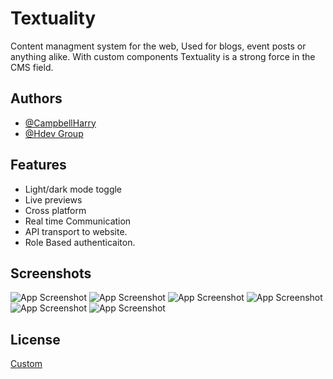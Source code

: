 
# Textuality

Content managment system for the web, Used for blogs, event posts or anything alike. With custom components Textuality is a strong force in the CMS field.

## Authors

- [@CampbellHarry](https://github.com/CampbellHarry)
- [@Hdev Group](https://github.com/Hdev-Group)


## Features

- Light/dark mode toggle
- Live previews
- Cross platform
- Real time Communication
- API transport to website.
- Role Based authenticaiton.


## Screenshots

![App Screenshot](https://hdev.uk/textuality/textuality-1.png)
![App Screenshot](https://hdev.uk/textuality/textuality-2.png)
![App Screenshot](https://hdev.uk/textuality/textuality-3.png)
![App Screenshot](https://hdev.uk/textuality/textuality-4.png)
![App Screenshot](https://hdev.uk/textuality/textuality-5.png)
![App Screenshot](https://hdev.uk/textuality/textuality-6.png)



## License

[Custom](https://github.com/Hdev-Group/Textuality/blob/master/LICENSE.MD)

